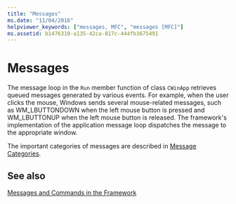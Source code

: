 ```yaml
---
title: "Messages"
ms.date: "11/04/2016"
helpviewer_keywords: ["messages, MFC", "messages [MFC]"]
ms.assetid: b1476310-a135-42ca-817c-444fb3675491
---
```

# Messages

The message loop in the `Run` member function of class `CWinApp` retrieves queued messages generated by various events. For example, when the user clicks the mouse, Windows sends several mouse-related messages, such as WM_LBUTTONDOWN when the left mouse button is pressed and WM_LBUTTONUP when the left mouse button is released. The framework's implementation of the application message loop dispatches the message to the appropriate window.

The important categories of messages are described in [Message Categories](../mfc/message-categories.md).

## See also

[Messages and Commands in the Framework](../mfc/messages-and-commands-in-the-framework.md)
